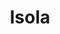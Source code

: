 ---
title: Isola
date: 
draft: false

# descripcion
description : Aros de plata con cristal

materials: Plata 925

color: Plateado y cristal verde

dimensions: 1,4cm largo

code: 01-11-0403

type: "Aros"

categories: []

price: $5.120,00

price_eftvo: $4.350,00

# Images
# first image will be shown in the product page
images:
  # - image: "images/path_to_image"
  # La ubicacion de las imagenes es imagenes/Aros/Aros.Argollas/01-11-0403-isola
  - image: "./images/aros/argollas/01-11-0403-colgantes-con-corazon-verde_a.JPG"
  - image: "./images/aros/argollas/01-11-0403-colgantes-con-corazon-verde_b.JPG"
---